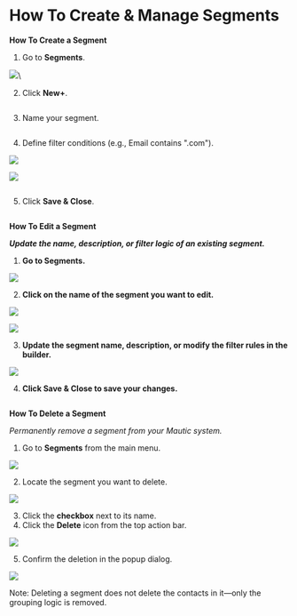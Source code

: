 # How To Create & Manage Segments

**How To Create a Segment**

1. Go to **Segments**.

![](https://3790142297-files.gitbook.io/~/files/v0/b/gitbook-x-prod.appspot.com/o/spaces%2FJbWd8kIN0U4a2HVR5aA6%2Fuploads%2FYzbLEcpyaCPpQsSCkA1c%2F0.png?alt=media)\




2. Click **New+**.

<figure><img src="https://3790142297-files.gitbook.io/~/files/v0/b/gitbook-x-prod.appspot.com/o/spaces%2FJbWd8kIN0U4a2HVR5aA6%2Fuploads%2FxoHzpteqizZ19jG5svhS%2F1.png?alt=media" alt=""><figcaption></figcaption></figure>



3. Name your segment.

<figure><img src="https://3790142297-files.gitbook.io/~/files/v0/b/gitbook-x-prod.appspot.com/o/spaces%2FJbWd8kIN0U4a2HVR5aA6%2Fuploads%2FmxSjPERE7r62eK7Rcm6v%2F2.png?alt=media" alt=""><figcaption></figcaption></figure>



4. Define filter conditions (e.g., Email contains ".com").

![](https://3790142297-files.gitbook.io/~/files/v0/b/gitbook-x-prod.appspot.com/o/spaces%2FJbWd8kIN0U4a2HVR5aA6%2Fuploads%2F9q8Y8RF5wzYRnEZRfsTA%2F3.png?alt=media)

![](https://3790142297-files.gitbook.io/~/files/v0/b/gitbook-x-prod.appspot.com/o/spaces%2FJbWd8kIN0U4a2HVR5aA6%2Fuploads%2FjIMx6raWysUxhVRMMQNL%2F4.png?alt=media)



<figure><img src="https://3790142297-files.gitbook.io/~/files/v0/b/gitbook-x-prod.appspot.com/o/spaces%2FJbWd8kIN0U4a2HVR5aA6%2Fuploads%2FHuhtU01lOxSf5qOWayCw%2F5.png?alt=media" alt=""><figcaption></figcaption></figure>



5. Click **Save & Close**.

<figure><img src="https://3790142297-files.gitbook.io/~/files/v0/b/gitbook-x-prod.appspot.com/o/spaces%2FJbWd8kIN0U4a2HVR5aA6%2Fuploads%2FgpEv7DyK0UHhCB9W1JHb%2F6.png?alt=media" alt=""><figcaption></figcaption></figure>



**How To Edit a Segment**

_**Update the name, description, or filter logic of an existing segment.**_

1. **Go to Segments.**

![](https://3790142297-files.gitbook.io/~/files/v0/b/gitbook-x-prod.appspot.com/o/spaces%2FJbWd8kIN0U4a2HVR5aA6%2Fuploads%2FsaCDdqGNBzUu7gpoGv5e%2F7.png?alt=media)

2. **Click on the name of the segment you want to edit.**

![](https://3790142297-files.gitbook.io/~/files/v0/b/gitbook-x-prod.appspot.com/o/spaces%2FJbWd8kIN0U4a2HVR5aA6%2Fuploads%2FQUOkmgtYv2Qz1C4JLWqI%2F8.png?alt=media)

![](https://3790142297-files.gitbook.io/~/files/v0/b/gitbook-x-prod.appspot.com/o/spaces%2FJbWd8kIN0U4a2HVR5aA6%2Fuploads%2FFiI0axlNgHwdp5LLN1mG%2F9.png?alt=media)

3. **Update the segment name, description, or modify the filter rules in the builder.**

![](https://3790142297-files.gitbook.io/~/files/v0/b/gitbook-x-prod.appspot.com/o/spaces%2FJbWd8kIN0U4a2HVR5aA6%2Fuploads%2FprtD7vDprC5BRe37dav2%2F10.png?alt=media)

4. **Click Save & Close to save your changes.**

<figure><img src="https://3790142297-files.gitbook.io/~/files/v0/b/gitbook-x-prod.appspot.com/o/spaces%2FJbWd8kIN0U4a2HVR5aA6%2Fuploads%2FCevyhbGMtJB8yXH6POWV%2F11.png?alt=media" alt=""><figcaption></figcaption></figure>



**How To Delete a Segment**

_Permanently remove a segment from your Mautic system._

1. Go to **Segments** from the main menu.

![](https://3790142297-files.gitbook.io/~/files/v0/b/gitbook-x-prod.appspot.com/o/spaces%2FJbWd8kIN0U4a2HVR5aA6%2Fuploads%2Fio0xle3r4h8s0fH0T7n3%2F12.png?alt=media)

2. Locate the segment you want to delete.

![](https://3790142297-files.gitbook.io/~/files/v0/b/gitbook-x-prod.appspot.com/o/spaces%2FJbWd8kIN0U4a2HVR5aA6%2Fuploads%2FnIzuEdXectgIcd0uezR4%2F13.png?alt=media)

3. Click the **checkbox** next to its name.
4. Click the **Delete** icon from the top action bar.

![](https://3790142297-files.gitbook.io/~/files/v0/b/gitbook-x-prod.appspot.com/o/spaces%2FJbWd8kIN0U4a2HVR5aA6%2Fuploads%2Fx3PIwmKRktw0FplMzZMr%2F14.png?alt=media)

5. Confirm the deletion in the popup dialog.

![](https://3790142297-files.gitbook.io/~/files/v0/b/gitbook-x-prod.appspot.com/o/spaces%2FJbWd8kIN0U4a2HVR5aA6%2Fuploads%2FMnqHA8oNRjyJgiFCkzHE%2F15.png?alt=media)

Note: Deleting a segment does not delete the contacts in it—only the grouping logic is removed.
